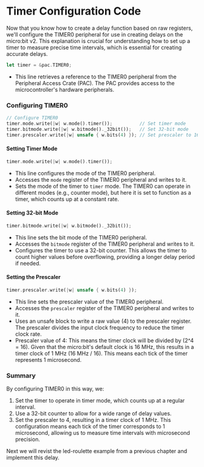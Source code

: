 # Timer Configuration Code

Now that you know how to create a delay function based on raw registers, we'll configure the TIMER0 peripheral for use in creating delays on the micro:bit v2. This explanation is crucial for understanding how to set up a timer to measure precise time intervals, which is essential for creating accurate delays.

```rust
let timer = &pac.TIMER0;
```
- This line retrieves a reference to the TIMER0 peripheral from the Peripheral Access Crate (PAC). The PAC provides access to the microcontroller's hardware peripherals.

### Configuring TIMER0

```rust
// Configure TIMER0
timer.mode.write(|w| w.mode().timer());          // Set timer mode
timer.bitmode.write(|w| w.bitmode()._32bit());   // Set 32-bit mode
timer.prescaler.write(|w| unsafe { w.bits(4) }); // Set prescaler to 16 (2^4 = 16, for 1 MHz timer clock)
```

#### Setting Timer Mode

```rust
timer.mode.write(|w| w.mode().timer());
```

- This line configures the mode of the TIMER0 peripheral. 
- Accesses the `mode` register of the TIMER0 peripheral and writes to it.
- Sets the mode of the timer to `timer` mode. The TIMER0 can operate in different modes (e.g., counter mode), but here it is set to function as a timer, which counts up at a constant rate.

#### Setting 32-bit Mode

```rust
timer.bitmode.write(|w| w.bitmode()._32bit());
```
- This line sets the bit mode of the TIMER0 peripheral.
- Accesses the `bitmode` register of the TIMER0 peripheral and writes to it.
- Configures the timer to use a 32-bit counter. This allows the timer to count higher values before overflowing, providing a longer delay period if needed.

#### Setting the Prescaler

```rust
timer.prescaler.write(|w| unsafe { w.bits(4) });
```
- This line sets the prescaler value of the TIMER0 peripheral.
- Accesses the `prescaler` register of the TIMER0 peripheral and writes to it.
- Uses an unsafe block to write a raw value (4) to the prescaler register. The prescaler divides the input clock frequency to reduce the timer clock rate.
- Prescaler value of 4: This means the timer clock will be divided by \(2^4 = 16\). Given that the micro:bit's default clock is 16 MHz, this results in a timer clock of 1 MHz (16 MHz / 16). This means each tick of the timer represents 1 microsecond.

### Summary

By configuring TIMER0 in this way, we:
1. Set the timer to operate in timer mode, which counts up at a regular interval.
2. Use a 32-bit counter to allow for a wide range of delay values.
3. Set the prescaler to 4, resulting in a timer clock of 1 MHz. This configuration means each tick of the timer corresponds to 1 microsecond, allowing us to measure time intervals with microsecond precision.

Next we will revist the led-roulette example from a previous chapter and implement this delay.